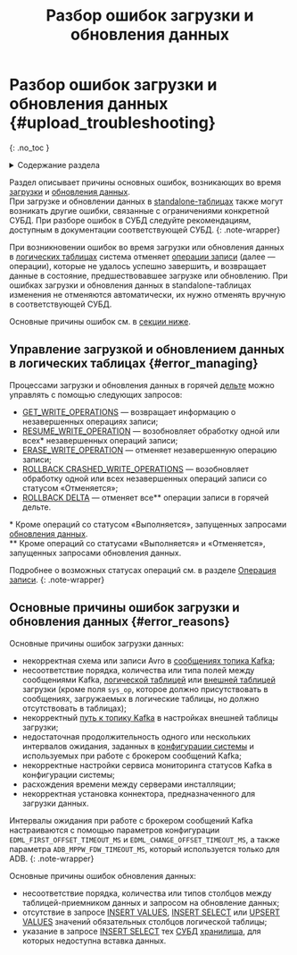 ﻿---
layout: default
title: Разбор ошибок загрузки и обновления данных
nav_order: 2
parent: Другие действия
grand_parent: Работа с системой
has_children: false
has_toc: false
---

# Разбор ошибок загрузки и обновления данных {#upload_troubleshooting}
{: .no_toc }

<details markdown="block">
  <summary>
    Содержание раздела
  </summary>
  {: .text-delta }
1. TOC
{:toc}
</details>

Раздел описывает причины основных ошибок, возникающих во время [загрузки](../../data_upload/data_upload.md) и
[обновления данных](../../data_update/data_update.md). 
<br>При загрузке и обновлении данных в [standalone-таблицах](../../../overview/main_concepts/standalone_table/standalone_table.md) 
также могут возникать другие ошибки, связанные с ограничениями конкретной СУБД.
При разборе ошибок в СУБД следуйте рекомендациям, доступным в документации соответствующей СУБД.
{: .note-wrapper}

При возникновении ошибок во время загрузки или обновления данных в 
[логических таблицах](../../../overview/main_concepts/logical_table/logical_table.md) система отменяет 
[операции записи](../../../overview/main_concepts/write_operation/write_operation.md) (далее — операции), которые 
не удалось успешно завершить, и возвращает данные в состояние, предшествовавшее загрузке или обновлению. 
При ошибках загрузки и обновления данных в standalone-таблицах изменения не отменяются автоматически, их нужно 
отменять вручную в соответствующей СУБД.

Основные причины ошибок см. в [секции ниже](#error_reasons).

## Управление загрузкой и обновлением данных в логических таблицах {#error_managing}

Процессами загрузки и обновления данных в горячей [дельте](../../../overview/main_concepts/delta/delta.md) можно управлять 
с помощью следующих запросов:
* [GET_WRITE_OPERATIONS](../../../reference/sql_plus_requests/GET_WRITE_OPERATIONS/GET_WRITE_OPERATIONS.md) — возвращает 
  информацию о незавершенных операциях записи;
* [RESUME_WRITE_OPERATION](../../../reference/sql_plus_requests/RESUME_WRITE_OPERATION/RESUME_WRITE_OPERATION.md) —
  возобновляет обработку одной или всех* незавершенных операций записи;
* [ERASE_WRITE_OPERATION](../../../reference/sql_plus_requests/ERASE_WRITE_OPERATION/ERASE_WRITE_OPERATION.md) — отменяет 
  незавершенную операцию записи;
* [ROLLBACK CRASHED_WRITE_OPERATIONS](../../../reference/sql_plus_requests/ROLLBACK_CRASHED_WRITE_OPERATIONS/ROLLBACK_CRASHED_WRITE_OPERATIONS.md) —
  возобновляет обработку одной или всех незавершенных операций записи со статусом «Отменяется»;
* [ROLLBACK DELTA](../../../reference/sql_plus_requests/ROLLBACK_DELTA/ROLLBACK_DELTA.md) — отменяет все** операции
  записи в горячей дельте.

\* Кроме операций со статусом «Выполняется», запущенных запросами
[обновления данных](../../../working_with_system/data_update/data_update.md).<br>
\*\* Кроме операций со статусами «Выполняется» и «Отменяется», запущенных запросами обновления данных.

Подробнее о возможных статусах операций см. в разделе 
[Операция записи](../../../overview/main_concepts/write_operation/write_operation.md#write_operation_statuses).
{: .note-wrapper}

## Основные причины ошибок загрузки и обновления данных {#error_reasons}

Основные причины ошибок загрузки данных:
* некорректная схема или записи Avro в [сообщениях топика Kafka](../../../reference/upload_format/upload_format.md);
* несоответствие порядка, количества или типа полей между сообщениями Kafka, 
  [логической таблицей](../../../overview/main_concepts/logical_table/logical_table.md) или 
  [внешней таблицей](../../../overview/main_concepts/external_table/external_table.md) загрузки (кроме поля `sys_op`, 
  которое должно присутствовать в сообщениях, загружаемых в логические таблицы, но должно отсутствовать в таблицах);
* некорректный [путь к топику Kafka](../../../reference/path_to_kafka_topic/path_to_kafka_topic.md) в настройках 
  внешней таблицы загрузки;
* недостаточная продолжительность одного или нескольких интервалов ожидания, заданных в
  [конфигурации системы](../../../maintenance/configuration/system/system.md) и используемых при работе с брокером 
  сообщений Kafka;
* некорректные настройки сервиса мониторинга статусов Kafka в конфигурации системы;
* расхождения времени между серверами инсталляции;
* некорректная установка коннектора, предназначенного для загрузки данных.

Интервалы ожидания при работе с брокером сообщений Kafka настраиваются с помощью параметров конфигурации 
`EDML_FIRST_OFFSET_TIMEOUT_MS` и `EDML_CHANGE_OFFSET_TIMEOUT_MS`, а также параметра `ADB_MPPW_FDW_TIMEOUT_MS`, который 
используется только для ADB.
{: .note-wrapper}

Основные причины ошибок обновления данных:
* несоответствие порядка, количества или типов столбцов между таблицей-приемником данных и запросом на 
обновление данных;
* отсутствие в запросе [INSERT VALUES](../../../reference/sql_plus_requests/INSERT_VALUES/INSERT_VALUES.md), 
  [INSERT SELECT](../../../reference/sql_plus_requests/INSERT_SELECT/INSERT_SELECT.md) или 
  [UPSERT VALUES](../../../reference/sql_plus_requests/UPSERT_VALUES/UPSERT_VALUES.md) значений обязательных столбцов 
  логической таблицы;
* указание в запросе [INSERT SELECT](../../../reference/sql_plus_requests/INSERT_SELECT/INSERT_SELECT.md) тех 
  [СУБД](../../../introduction/supported_DBMS/supported_DBMS.md) 
  [хранилища](../../../overview/main_concepts/data_storage/data_storage.md), для которых недоступна вставка данных. 